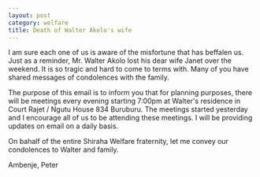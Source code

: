```yaml
---
layout: post
category: welfare
title: Death of Walter Akolo's wife 
--- 
```

I am sure each one of us is aware of the misfortune that has beffalen us. Just as a reminder, Mr. Walter Akolo lost his dear wife Janet over the weekend. It is so tragic and hard to come to terms with. Many of you have shared messages of condolences with the family.

The purpose of this email is to inform you that for planning purposes, there will be meetings every evening starting 7:00pm at Walter's residence in Court Rajet / Ngutu House 834 Buruburu. The meetings started yesterday and I encourage all of us to be attending these meetings. I will be providing updates on email on a daily basis.

On bahalf of the entire Shiraha Welfare fraternity, let me convey our condolences to Walter and family.

Ambenje, Peter
